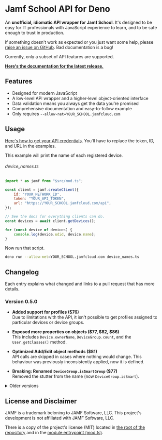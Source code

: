 # Jamf School API for Deno

An **unofficial, idiomatic API wrapper for Jamf School**. It's designed to be easy for IT professionals with JavaScript experience to learn, and to be safe enough to trust in production.

If something doesn't work as expected or you just want some help, please [raise an issue on GitHub]($REPO/issues). Bad documentation is a bug!

Currently, only a subset of API features are supported.

**[Here's the documentation for the latest release.]($DOCS/mod.ts)**

## Features

- Designed for modern JavaScript
- A low-level API wrapper and a higher-level object-oriented interface
- Data validation means you always get the data you're promised
- Comprehensive documentation and easy-to-follow example
- Only requires `--allow-net=YOUR_SCHOOL.jamfcloud.com`

## Usage

[Here's how to get your API credentials]($DOCS/mod.ts#Credentials). You'll have to replace the token, ID, and URL in the examples.

This example will print the name of each registered device.

<h6>device_names.ts</h6>

<!-- Using JS as the language for the more reliable syntax highlighting -->

```javascript
import * as jamf from "$src/mod.ts";

const client = jamf.createClient({
	id: "YOUR_NETWORK_ID",
	token: "YOUR_API_TOKEN",
	url: "https://YOUR_SCHOOL.jamfcloud.com/api",
});

// See the docs for everything clients can do.
const devices = await client.getDevices();

for (const device of devices) {
	console.log(device.udid, device.name);
}
```

Now run that script.

```bash
deno run --allow-net=YOUR_SCHOOL.jamfcloud.com device_names.ts
```

## Changelog

Each entry explains what changed and links to a pull request that has more details.

<!-- Past tense: describe what /has/ changed, not what /will/ change. -->

### Version 0.5.0

<!-- deno-fmt-ignore -->

- **Added support for profiles ($76)** <br>
  Due to limitations with the API, it isn't possible to get profiles assigned to particular devices or device groups.

- **Exposed more properties on objects ($77, $82, $86)** <br>
  This includes `Device.ownerName`, `DeviceGroup.count`, and the `User.getClasses()` method.

- **Optimized Add/Edit object methods ($81)** <br>
  API calls are skipped in cases where nothing would change. This behaviour was previously inconsistently applied, now it is defined.

- **Breaking: Renamed `DeviceGroup.isSmartGroup` ($77)** <br>
  Removed the stutter from the name (now `DeviceGroup.isSmart`).

<details>
<summary>Older versions</summary>

### Version 0.4.1

<!-- deno-fmt-ignore -->

- **Added `User.restartDevices()` ($73)** <br>
  Users contain devices, so this makes the API more consistent.

- **Fixed `DeviceGroup.restartDevices()` ($75)** <br>
  The documentation claimed that failing to restart devices wouldn't throw, but it actually did.

### Version 0.4.0

<!-- deno-fmt-ignore -->

- **Added methods to edit a User/UserGroup/Device/DeviceGroup ($58, $61, $62)** <br>
  Update multiple properties using an `API`, or more easily with the respective objects' `set` methods.

- **Added methods to set User/Device locations ($63, $66)** <br>
  Move individual users and devices, or move in bulk with `Location` objects. Search the docs for 'move' or 'location'.

- **Added `Client.getUserByUsername` ($58)** <br>
  Usernames are inherently unique, so this makes it a reliable way to fetch users.

- **Added `locationId` & `ownerId` property to relevant objects ($66)** <br>
  Makes it easier to use the objects and allows for better optimization.

- **Added `DeviceGroup.restartDevices()` & `Location.restartDevices()` ($70)** <br>
  These methods make simple restart-scripts much easier to write, but they don't provide detailed results (failure to restart will not result in an exception).

- **Renamed `API.assignDeviceOwner` ($58)** <br>
  Now it's more consistent: `API.setDeviceOwner`

- **Relaxed signature of `Client.getDevicesInGroups` ($58)** <br>
  The only property of the `DeviceGroup` objects used was `id`, and this update is aiming to make this style general.

- **Improved how objects are displayed in the console ($60)** <br>
  `console.log(someDevices)` no longer results in `Device {}`! Indentation doesn't work properly due to some internal Deno stuff.

- **Breaking: Methods that returned `Promise<this>` now return `Promise<void>` ($68)** <br>
  Returning `this` is unexpected and encourages worse code than returning nothing at all.

### Version 0.3.2

<!-- deno-fmt-ignore -->

- **Improved the implementation of `Device.enrollment` ($56)** <br>
  This should be marginally faster. The "manual" type now also includes a `pending` property (currently always `false`).

### Version 0.3.1

<!-- deno-fmt-ignore -->

- **Added `Device.enrollment` ($53)** <br>
  It's an object instead of a string. See the docs for more information.

- **Added `Client.getUserByName` ($53)** <br>
  Returns null if there are no users with the name, fails if multiple users have it.

### Version 0.3.0

<!-- deno-fmt-ignore -->

- **Added support for apps ($15)** <br>
  This includes `Client.getApps`, `Client.getAppsById`, and `Device.getApps`. See the documentation for more information (the `App` interface).

- **Added support for locations ($40)** <br>
  Locations can get the data that belongs to them, and all objects can now get their location.

- **Specified the behaviour of toString and toJSON methods ($49)** <br>
  These methods can now be used reliably now that their behaviour is consistent and obvious.

### Version 0.2.1

<!-- deno-fmt-ignore -->

- **Suggest identifiers for APIGetDevicesOptions.modelIdentifier ($34)** <br>
  This uses the list curated in [SeparateRecords/apple_device_identifiers] to suggest strings, and still allows any string to be assigned to the property.

[SeparateRecords/apple_device_identifiers]: https://github.com/SeparateRecords/apple_device_identifiers

### Version 0.2.0

<!-- deno-fmt-ignore -->

- **Breaking: Changed how clients are instantiated with an API ($8)** <br>
  The `API` object must now be passed in as an `api` property on an object.

- **Added methods to set device ownership ($10, $16)** <br>
  `API.assignDeviceOwner` and `Device.setOwner`. The documentation contains examples.

- **Various schema improvements and corrections ($10, $20)** <br>
  More data is now included. To the best of my knowledge, the current schemas are complete.

- **Schemas don't fail when additional properties are returned ($19)** <br>
  Release builds of schemas are now resilient against additional properties being added, but will still fail if any required properties are omitted.

- **Handle authentication errors with a better message ($24)** <br>
  Previously, authentication errors were lumped in with other errors, which made them confusing to read.

- **Changed how data is validated ($7)** <br>
  Technical change, but a good increase in real-world performance.

### Version 0.1.0

<!-- deno-fmt-ignore -->

- **Initial release** <br>
  Includes basic API support for devices, device groups, users, and user groups, as well as an object-oriented layer to simplify using the API.

</details>

## License and Disclaimer

JAMF is a trademark beloning to JAMF Software, LLC. This project's development is not affiliated with JAMF Software, LLC.

There is a copy of the project's license (MIT) located in [the root of the repository][repo] and in the [module entrypoint (mod.ts)](./mod.ts).

[repo]: $REPO
